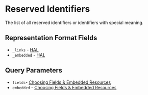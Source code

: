 # Reserved Identifiers
The list of all reserved identifiers or identifiers with special meaning.

## Representation Format Fields
- `_links` - [HAL](https://adidas-group.gitbooks.io/api-guidelines/content/message/hal.html)
- `_embedded` - [HAL](https://adidas-group.gitbooks.io/api-guidelines/content/message/hal.html)

## Query Parameters
- `fields`- [Choosing Fields & Embedded Resources](https://adidas-group.gitbooks.io/api-guidelines/content/execution/choosing-fields-and-embedded-resoruces.html)
- `embedded` - [Choosing Fields & Embedded Resources](https://adidas-group.gitbooks.io/api-guidelines/content/execution/choosing-fields-and-embedded-resoruces.html)
